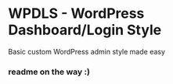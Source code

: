 # WPDLS - WordPress Dashboard/Login Style

Basic custom WordPress admin style made easy

### readme on the way :)
